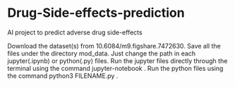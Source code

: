 # Drug-Side-effects-prediction
AI project to predict adverse drug side-effects

Download the dataset(s) from 10.6084/m9.figshare.7472630.
Save all the files under the directory mod_data.
Just change the path in each jupyter(.ipynb) or python(.py) files.
Run the jupyter files directly through the terminal using the command jupyter-notebook .
Run the python files using the command python3 FILENAME.py .
